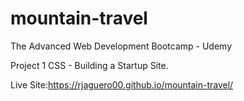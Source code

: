 # mountain-travel


The Advanced Web Development Bootcamp - Udemy



Project 1 CSS - Building a Startup Site.


Live Site:https://rjaguero00.github.io/mountain-travel/
